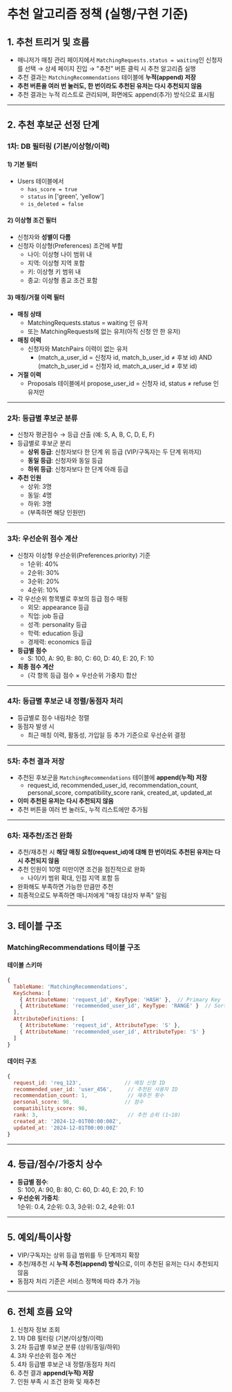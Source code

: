 # 추천 알고리즘 정책 (실행/구현 기준)

## 1. 추천 트리거 및 흐름

- 매니저가 매칭 관리 페이지에서 `MatchingRequests.status = waiting`인 신청자를 선택 → 상세 페이지 진입 → "추천" 버튼 클릭 시 추천 알고리즘 실행
- 추천 결과는 `MatchingRecommendations` 테이블에 **누적(append) 저장**
- **추천 버튼을 여러 번 눌러도, 한 번이라도 추천된 유저는 다시 추천되지 않음**
- 추천 결과는 누적 리스트로 관리되며, 화면에도 append(추가) 방식으로 표시됨

---

## 2. 추천 후보군 선정 단계

### 1차: DB 필터링 (기본/이상형/이력)

#### 1) 기본 필터
- Users 테이블에서
  - `has_score = true`
  - `status` in ['green', 'yellow']
  - `is_deleted = false`

#### 2) 이상형 조건 필터
- 신청자와 **성별이 다름**
- 신청자 이상형(Preferences) 조건에 부합
  - 나이: 이상형 나이 범위 내
  - 지역: 이상형 지역 포함
  - 키: 이상형 키 범위 내
  - 종교: 이상형 종교 조건 포함

#### 3) 매칭/거절 이력 필터
- **매칭 상태**
  - MatchingRequests.status = waiting 인 유저
  - 또는 MatchingRequests에 없는 유저(아직 신청 안 한 유저)
- **매칭 이력**
  - 신청자와 MatchPairs 이력이 없는 유저
    - (match_a_user_id = 신청자 id, match_b_user_id ≠ 후보 id) AND (match_b_user_id = 신청자 id, match_a_user_id ≠ 후보 id)
- **거절 이력**
  - Proposals 테이블에서 propose_user_id = 신청자 id, status ≠ refuse 인 유저만

---

### 2차: 등급별 후보군 분류

- 신청자 평균점수 → 등급 산출 (예: S, A, B, C, D, E, F)
- 등급별로 후보군 분리
  - **상위 등급**: 신청자보다 한 단계 위 등급 (VIP/구독자는 두 단계 위까지)
  - **동일 등급**: 신청자와 동일 등급
  - **하위 등급**: 신청자보다 한 단계 아래 등급
- **추천 인원**
  - 상위: 3명
  - 동일: 4명
  - 하위: 3명
  - (부족하면 해당 인원만)

---

### 3차: 우선순위 점수 계산

- 신청자 이상형 우선순위(Preferences.priority) 기준
  - 1순위: 40%
  - 2순위: 30%
  - 3순위: 20%
  - 4순위: 10%
- 각 우선순위 항목별로 후보의 등급 점수 매핑
  - 외모: appearance 등급
  - 직업: job 등급
  - 성격: personality 등급
  - 학력: education 등급
  - 경제력: economics 등급
- **등급별 점수**
  - S: 100, A: 90, B: 80, C: 60, D: 40, E: 20, F: 10
- **최종 점수 계산**
  - (각 항목 등급 점수 × 우선순위 가중치) 합산

---

### 4차: 등급별 후보군 내 정렬/동점자 처리

- 등급별로 점수 내림차순 정렬
- 동점자 발생 시
  - 최근 매칭 이력, 활동성, 가입일 등 추가 기준으로 우선순위 결정

---

### 5차: 추천 결과 저장

- 추천된 후보군을 `MatchingRecommendations` 테이블에 **append(누적) 저장**
  - request_id, recommended_user_id, recommendation_count, personal_score, compatibility_score rank, created_at, updated_at
- **이미 추천된 유저는 다시 추천되지 않음**
- 추천 버튼을 여러 번 눌러도, 누적 리스트에만 추가됨

---

### 6차: 재추천/조건 완화

- 추천/재추천 시 **해당 매칭 요청(request_id)에 대해 한 번이라도 추천된 유저는 다시 추천되지 않음**
- 추천 인원이 10명 미만이면 조건을 점진적으로 완화
  - 나이/키 범위 확대, 인접 지역 포함 등
- 완화해도 부족하면 가능한 만큼만 추천
- 최종적으로도 부족하면 매니저에게 "매칭 대상자 부족" 알림

---

## 3. 테이블 구조

### MatchingRecommendations 테이블 구조

#### 테이블 스키마
```javascript
{
  TableName: 'MatchingRecommendations',
  KeySchema: [
    { AttributeName: 'request_id', KeyType: 'HASH' },  // Primary Key
    { AttributeName: 'recommended_user_id', KeyType: 'RANGE' }  // Sort Key
  ],
  AttributeDefinitions: [
    { AttributeName: 'request_id', AttributeType: 'S' },
    { AttributeName: 'recommended_user_id', AttributeType: 'S' }
  ]
}
```

#### 데이터 구조
```javascript
{
  request_id: 'req_123',              // 매칭 신청 ID
  recommended_user_id: 'user_456',     // 추천된 사용자 ID
  recommendation_count: 1,             // 재추천 횟수
  personal_score: 98,                 // 점수
  compatibility_score: 98,
  rank: 3,                             // 추천 순위 (1~10)
  created_at: '2024-12-01T00:00:00Z',
  updated_at: '2024-12-01T00:00:00Z'
}
```

---

## 4. 등급/점수/가중치 상수

- **등급별 점수**:  
  S: 100, A: 90, B: 80, C: 60, D: 40, E: 20, F: 10
- **우선순위 가중치**:  
  1순위: 0.4, 2순위: 0.3, 3순위: 0.2, 4순위: 0.1

---

## 5. 예외/특이사항

- VIP/구독자는 상위 등급 범위를 두 단계까지 확장
- 추천/재추천 시 **누적 추천(append) 방식**으로, 이미 추천된 유저는 다시 추천되지 않음
- 동점자 처리 기준은 서비스 정책에 따라 추가 가능

---

## 6. 전체 흐름 요약

1. 신청자 정보 조회
2. 1차 DB 필터링 (기본/이상형/이력)
3. 2차 등급별 후보군 분류 (상위/동일/하위)
4. 3차 우선순위 점수 계산
5. 4차 등급별 후보군 내 정렬/동점자 처리
6. 추천 결과 **append(누적) 저장**
7. 인원 부족 시 조건 완화 및 재추천
